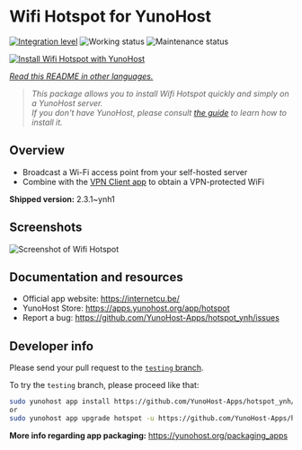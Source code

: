 <!--
N.B.: This README was automatically generated by <https://github.com/YunoHost/apps/tree/master/tools/readme_generator>
It shall NOT be edited by hand.
-->

# Wifi Hotspot for YunoHost

[![Integration level](https://dash.yunohost.org/integration/hotspot.svg)](https://ci-apps.yunohost.org/ci/apps/hotspot/) ![Working status](https://ci-apps.yunohost.org/ci/badges/hotspot.status.svg) ![Maintenance status](https://ci-apps.yunohost.org/ci/badges/hotspot.maintain.svg)

[![Install Wifi Hotspot with YunoHost](https://install-app.yunohost.org/install-with-yunohost.svg)](https://install-app.yunohost.org/?app=hotspot)

*[Read this README in other languages.](./ALL_README.md)*

> *This package allows you to install Wifi Hotspot quickly and simply on a YunoHost server.*  
> *If you don't have YunoHost, please consult [the guide](https://yunohost.org/install) to learn how to install it.*

## Overview

* Broadcast a Wi-Fi access point from your self-hosted server
* Combine with the [VPN Client app](https://github.com/labriqueinternet/vpnclient_ynh) to obtain a VPN-protected WiFi


**Shipped version:** 2.3.1~ynh1

## Screenshots

![Screenshot of Wifi Hotspot](./doc/screenshots/hotspot.png)

## Documentation and resources

- Official app website: <https://internetcu.be/>
- YunoHost Store: <https://apps.yunohost.org/app/hotspot>
- Report a bug: <https://github.com/YunoHost-Apps/hotspot_ynh/issues>

## Developer info

Please send your pull request to the [`testing` branch](https://github.com/YunoHost-Apps/hotspot_ynh/tree/testing).

To try the `testing` branch, please proceed like that:

```bash
sudo yunohost app install https://github.com/YunoHost-Apps/hotspot_ynh/tree/testing --debug
or
sudo yunohost app upgrade hotspot -u https://github.com/YunoHost-Apps/hotspot_ynh/tree/testing --debug
```

**More info regarding app packaging:** <https://yunohost.org/packaging_apps>

